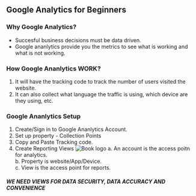 ## Google Analytics for Beginners

### Why Google Analytics?
- Succesful business decisions must be data driven. 
- Google ananlytics provide you the metrics to see what is working and what is not working. 

### How Google Ananlytics WORK?
1. It will have the tracking code to track the number of users visited the website. 
2. It can also collect what language the traffic is using, which device are they using, etc. 

### Google Ananlytics Setup
1. Create/Sign in to Google Ananlytics Account. 
2. Set up property - Collection Points
3. Copy and Paste Tracking code. 
4. Create Reporting Views
![Book logo](/assets/Views.png)
	a. An account is the access poitn for analytics.<br/>
	b. Property is website/App/Device.<br/>
	c. View is the access point for reports.<br/> 
<h5> WE NEED VIEWS FOR DATA SECURITY, DATA ACCURACY AND CONVENIENCE</h5>
